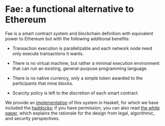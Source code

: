 # Fae: a functional alternative to Ethereum

Fae is a smart contract system and blockchain definition with equivalent power
to Ethereum but with the following additional benefits:

  - Transaction execution is parallelizable and each network node need only
    execute transactions it wants.

  - There is no virtual machine, but rather a minimal execution environment that
    can run an existing, general-purpose programming language.

  - There is no native currency, only a simple token awarded to the participants
    that mine blocks.

  - Scarcity policy is left to the discretion of each smart contract.

We provide an [implementation](src/) of this system in Haskell, for which we have included the [haddocks](https://consensys.github.io/Fae/); if you have
permission, you can also read [the white
paper](https://consensys.quip.com/QsIxAHHGHz6W/Functional-principles-of-contract-design),
which explains the rationale for the design from legal, algorithmic, and
security perspectives.
